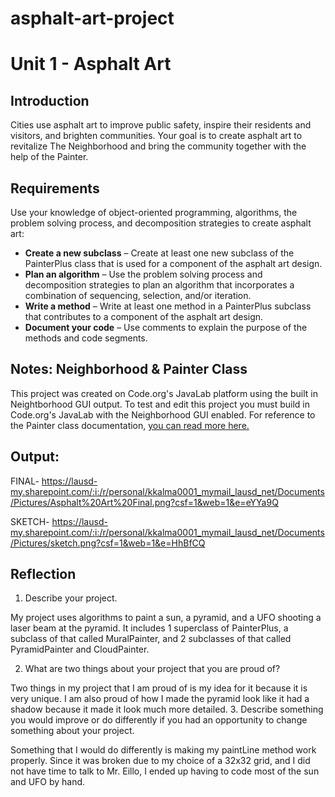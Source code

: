 # asphalt-art-project
# Unit 1 - Asphalt Art

## Introduction

Cities use asphalt art to improve public safety, inspire their residents and visitors, and brighten communities. Your goal is to create asphalt art to revitalize The Neighborhood and bring the community together with the help of the Painter.

## Requirements

Use your knowledge of object-oriented programming, algorithms, the problem solving process, and decomposition strategies to create asphalt art:
- **Create a new subclass** – Create at least one new subclass of the PainterPlus class that is used for a component of the asphalt art design.
- **Plan an algorithm** – Use the problem solving process and decomposition strategies to plan an algorithm that incorporates a combination of sequencing, selection, and/or iteration.
- **Write a method** – Write at least one method in a PainterPlus subclass that contributes to a component of the asphalt art design.
- **Document your code** – Use comments to explain the purpose of the methods and code segments.

## Notes: Neighborhood & Painter Class

This project was created on Code.org's JavaLab platform using the built in Neightborhood GUI output. To test and edit this project you must build in Code.org's JavaLab with the Neighborhood GUI enabled.
For reference to the Painter class documentation, [you can read more here.](https://studio.code.org/docs/ide/javalab/classes/Painter)

## Output:
FINAL- https://lausd-my.sharepoint.com/:i:/r/personal/kkalma0001_mymail_lausd_net/Documents/Pictures/Asphalt%20Art%20Final.png?csf=1&web=1&e=eYYa9Q

SKETCH- https://lausd-my.sharepoint.com/:i:/r/personal/kkalma0001_mymail_lausd_net/Documents/Pictures/sketch.png?csf=1&web=1&e=HhBfCQ

## Reflection

1. Describe your project.

My project uses algorithms to paint a sun, a pyramid, and a UFO shooting a laser beam at the pyramid. It includes 1 superclass of PainterPlus, a subclass of that called MuralPainter, and 2 subclasses of that called
PyramidPainter and CloudPainter.

2. What are two things about your project that you are proud of?

Two things in my project that I am proud of is my idea for it because it is very unique. I am also proud of how I made the pyramid look like it had a shadow because it made it look much more detailed.
3. Describe something you would improve or do differently if you had an opportunity to change something about your project.

Something that I would do differently is making my paintLine method work properly. Since it was broken due to my choice of a 32x32 grid, and I did not have time to talk to Mr. Eillo, I ended up having to code most of the
sun and UFO by hand.
